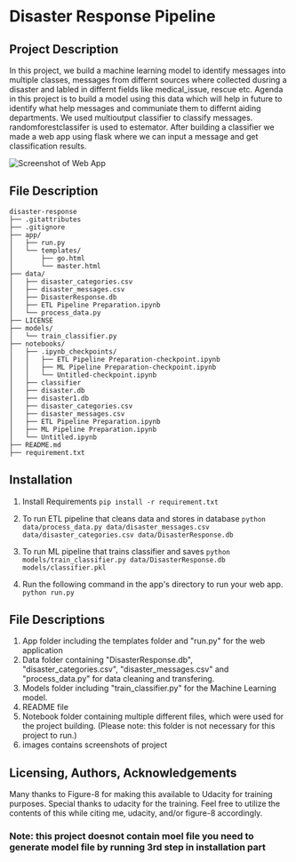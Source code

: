 
# Disaster Response Pipeline

## Project Description
In this project, we build a machine learning model to identify messages into multiple classes, messages from differnt sources where collected dusring a disaster and labled in differnt fields like medical_issue, rescue etc. Agenda in this project is to build a model using this data which will help in future to identify what help messages and communiate them to differnt aiding departments.
We used multioutput classifier to classify messages. randomforestclassifer is used to estemator. After building a classifier we made a web app using flask where we can input a message and get classification results.


![Screenshot of Web App]()

## File Description
~~~~~~~
disaster-response
├── .gitattributes
├── .gitignore
├── app/
│   ├── run.py
│   └── templates/
│       ├── go.html
│       └── master.html
├── data/
│   ├── disaster_categories.csv
│   ├── disaster_messages.csv
│   ├── DisasterResponse.db
│   ├── ETL Pipeline Preparation.ipynb
│   └── process_data.py
├── LICENSE
├── models/
│   └── train_classifier.py
├── notebooks/
│   ├── .ipynb_checkpoints/
│   │   ├── ETL Pipeline Preparation-checkpoint.ipynb
│   │   ├── ML Pipeline Preparation-checkpoint.ipynb
│   │   └── Untitled-checkpoint.ipynb
│   ├── classifier
│   ├── disaster.db
│   ├── disaster1.db
│   ├── disaster_categories.csv
│   ├── disaster_messages.csv
│   ├── ETL Pipeline Preparation.ipynb
│   ├── ML Pipeline Preparation.ipynb
│   └── Untitled.ipynb
├── README.md
├── requirement.txt
~~~~~~~
## Installation
1. Install Requirements
    `pip install -r requirement.txt`

2.  To run ETL pipeline that cleans data and stores in database
	`python data/process_data.py data/disaster_messages.csv data/disaster_categories.csv data/DisasterResponse.db`

3. To run ML pipeline that trains classifier and saves
	`python models/train_classifier.py data/DisasterResponse.db models/classifier.pkl`

4. Run the following command in the app's directory to run your web app.
	`python run.py`
	

## File Descriptions
1. App folder including the templates folder and "run.py" for the web application
2. Data folder containing "DisasterResponse.db", "disaster_categories.csv", "disaster_messages.csv" and "process_data.py" for data cleaning and transfering.
3. Models folder including  "train_classifier.py" for the Machine Learning model.
4. README file
5. Notebook folder containing multiple different files, which were used for the project building. (Please note: this folder is not necessary for this project to run.)
6. images contains screenshots of project

## Licensing, Authors, Acknowledgements
Many thanks to Figure-8 for making this available to Udacity for training purposes. Special thanks to udacity for the training. Feel free to utilize the contents of this while citing me, udacity, and/or figure-8 accordingly.

### Note: this project doesnot contain moel file you need to generate model file by running 3rd step in installation part